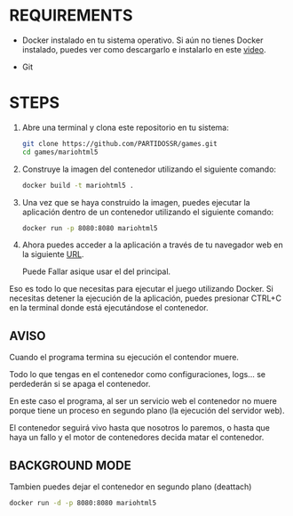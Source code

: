 # REQUIREMENTS

- Docker instalado en tu sistema operativo. Si aún no tienes Docker instalado, puedes ver como descargarlo e instalarlo en este [video](https://youtu.be/YpBoqXK_3wE).

- Git

# STEPS

1. Abre una terminal y clona este repositorio en tu sistema:

   ```bash
   git clone https://github.com/PARTIDOSSR/games.git
   cd games/mariohtml5
   ```
2. Construye la imagen del contenedor utilizando el siguiente comando:
   ```bash
   docker build -t mariohtml5 .
   ```

3. Una vez que se haya construido la imagen, puedes ejecutar la aplicación dentro de un contenedor utilizando el siguiente comando:
   ```bash
   docker run -p 8080:8080 mariohtml5
   ```
4. Ahora puedes acceder a la aplicación a través de tu navegador web en la siguiente [URL](http://localhost:8080).

   Puede Fallar asique usar el del principal.


 Eso es todo lo que necesitas para ejecutar el juego utilizando Docker. Si necesitas detener la ejecución de la aplicación, puedes presionar CTRL+C en la terminal donde está ejecutándose el contenedor. 
   
## AVISO
 
Cuando el programa termina su ejecución el contendor muere.

Todo lo que tengas en el contenedor como configuraciones, logs... se perdederán si se apaga el contenedor.

En este caso el programa, al ser un servicio web el contenedor no muere porque tiene un proceso en segundo plano (la ejecución del servidor web).

El contenedor seguirá vivo hasta que nosotros lo paremos, o hasta que haya un fallo y el motor de contenedores decida matar el contenedor.


## BACKGROUND MODE

Tambien puedes dejar el contenedor en segundo plano (deattach)

   ```bash
   docker run -d -p 8080:8080 mariohtml5
   ```
